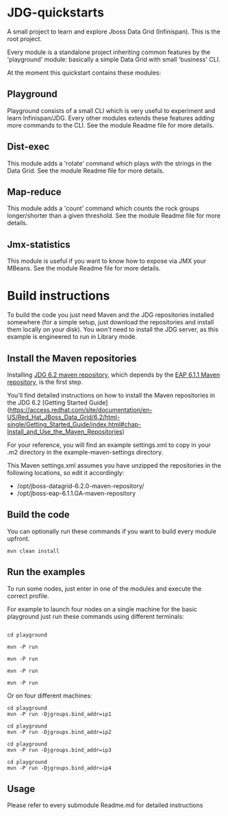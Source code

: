 JDG-quickstarts
==============

A small project to learn and explore Jboss Data Grid (Infinispan).
This is the root project.

Every module is a standalone project inheriting common features by the 'playground' module: basically a simple Data Grid with small 'business' CLI.

At the moment this quickstart contains these modules:

Playground
----------

Playground consists of a small CLI which is very useful to experiment and learn Infinispan/JDG. Every other modules extends these features adding more commands to the CLI.
See the module Readme file for more details.

Dist-exec
----------

This module adds a 'rotate' command which plays with the strings in the Data Grid. See the module Readme file for more details.


Map-reduce
----------

This module adds a 'count' command which counts the rock groups longer/shorter than a given threshold. See the module Readme file for more details.


Jmx-statistics
--------------

This module is useful if you want to know how to expose via JMX your MBeans. See the module Readme file for more details.


Build instructions
==================

To build the code you just need Maven and the JDG repositories installed somewhere (for a simple setup, just download the repositories and install them locally on your disk).
You *won't* need to install the JDG server, as this example is engineered to run in Library mode.

Install the Maven repositories
------------------------------

Installing [JDG 6.2 maven repository](https://access.redhat.com/jbossnetwork/restricted/softwareDetail.html?softwareId=27433&product=data.grid&version=&downloadType=distributions),
which depends by the [EAP 6.1.1 Maven repository](https://access.redhat.com/jbossnetwork/restricted/softwareDetail.html?softwareId=24173&product=appplatform&version=6.1.1&downloadType=distributions), is the first step.

You'll find detailed instructions on how to install the Maven repositories in the JDG 6.2 [Getting Started Guide] (https://access.redhat.com/site/documentation/en-US/Red_Hat_JBoss_Data_Grid/6.2/html-single/Getting_Started_Guide/index.html#chap-Install_and_Use_the_Maven_Repositories)

For your reference, you will find an example settings.xml to copy in your .m2 directory in the example-maven-settings directory.

This Maven settings.xml assumes you have unzipped the repositories in the following locations, so edit it accordingly:

* /opt/jboss-datagrid-6.2.0-maven-repository/
* /opt/jboss-eap-6.1.1.GA-maven-repository

Build the code
--------------

You can optionally run these commands if you want to build every module upfront.

```shell
mvn clean install
```

Run the examples
----------------

To run some nodes, just enter in one of the modules and execute the correct profile.

For example to launch four nodes on a single machine for the basic playground just run these commands using different terminals:

```shell

cd playground

mvn -P run

mvn -P run

mvn -P run

mvn -P run
```

Or on four different machines:

```shell
cd playground
mvn -P run -Djgroups.bind_addr=ip1

cd playground
mvn -P run -Djgroups.bind_addr=ip2

cd playground
mvn -P run -Djgroups.bind_addr=ip3

cd playground
mvn -P run -Djgroups.bind_addr=ip4
```

Usage
-----

Please refer to every submodule Readme.md for detailed instructions